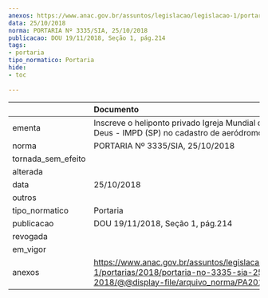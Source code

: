 ```yaml
---
anexos: https://www.anac.gov.br/assuntos/legislacao/legislacao-1/portarias/2018/portaria-no-3335-sia-25-10-2018/@@display-file/arquivo_norma/PA2018-3335.pdf
data: 25/10/2018
norma: PORTARIA Nº 3335/SIA, 25/10/2018
publicacao: DOU 19/11/2018, Seção 1, pág.214
tags:
- portaria
tipo_normatico: Portaria
hide: 
- toc 
 
---
```


|                    | Documento                                                                                                                                            |
|:-------------------|:-----------------------------------------------------------------------------------------------------------------------------------------------------|
| ementa             | Inscreve o heliponto privado Igreja Mundial do Poder de Deus - IMPD (SP) no cadastro de aeródromos.                                                  |
| norma              | PORTARIA Nº 3335/SIA, 25/10/2018                                                                                                                     |
| tornada_sem_efeito |                                                                                                                                                      |
| alterada           |                                                                                                                                                      |
| data               | 25/10/2018                                                                                                                                           |
| outros             |                                                                                                                                                      |
| tipo_normatico     | Portaria                                                                                                                                             |
| publicacao         | DOU 19/11/2018, Seção 1, pág.214                                                                                                                     |
| revogada           |                                                                                                                                                      |
| em_vigor           |                                                                                                                                                      |
| anexos             | https://www.anac.gov.br/assuntos/legislacao/legislacao-1/portarias/2018/portaria-no-3335-sia-25-10-2018/@@display-file/arquivo_norma/PA2018-3335.pdf |
